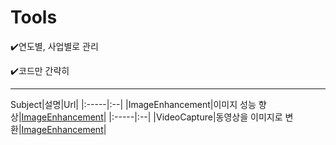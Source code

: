 # Tools
✔️연도별, 사업별로 관리

✔️코드만 간략히 
- - -
Subject|설명|Url|
|:-----|:--|
|ImageEnhancement|이미지 성능 향상|[ImageEnhancement](2021/etc/ImageEnhancement/Image_Enhancement.py)|
|:-----|:--|
|VideoCapture|동영상을 이미지로 변환|[ImageEnhancement](2021/etc/ImageEnhancement/Image_Enhancement.py)|
